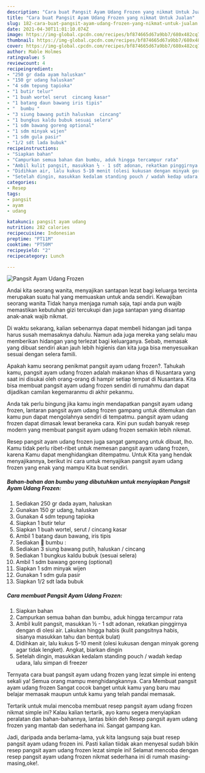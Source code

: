 ```yaml
---
description: "Cara buat Pangsit Ayam Udang Frozen yang nikmat Untuk Jualan"
title: "Cara buat Pangsit Ayam Udang Frozen yang nikmat Untuk Jualan"
slug: 182-cara-buat-pangsit-ayam-udang-frozen-yang-nikmat-untuk-jualan
date: 2021-04-30T11:01:10.074Z
image: https://img-global.cpcdn.com/recipes/bf874665d67a9bb7/680x482cq70/pangsit-ayam-udang-frozen-foto-resep-utama.jpg
thumbnail: https://img-global.cpcdn.com/recipes/bf874665d67a9bb7/680x482cq70/pangsit-ayam-udang-frozen-foto-resep-utama.jpg
cover: https://img-global.cpcdn.com/recipes/bf874665d67a9bb7/680x482cq70/pangsit-ayam-udang-frozen-foto-resep-utama.jpg
author: Mable Holmes
ratingvalue: 5
reviewcount: 4
recipeingredient:
- "250 gr dada ayam haluskan"
- "150 gr udang haluskan"
- "4 sdm tepung tapioka"
- "1 butir telur"
- "1 buah wortel serut  cincang kasar"
- "1 batang daun bawang iris tipis"
- "  bumbu "
- "3 siung bawang putih haluskan  cincang"
- "1 bungkus kaldu bubuk sesuai selera"
- "1 sdm bawang goreng optional"
- "1 sdm minyak wijen"
- "1 sdm gula pasir"
- "1/2 sdt lada bubuk"
recipeinstructions:
- "Siapkan bahan"
- "Campurkan semua bahan dan bumbu, aduk hingga tercampur rata"
- "Ambil kulit pangsit, masukkan ½ - 1 sdt adonan, rekatkan pinggirnya dengan di olesi air. Lakukan hingga habis (kulit pangsitnya habis, sisanya masukkan tahu dan bentuk bulat)"
- "Didihkan air, lalu kukus 5-10 menit (olesi kukusan dengan minyak goreng agar tidak lengket). Angkat, biarkan dingin"
- "Setelah dingin, masukkan kedalam standing pouch / wadah kedap udara, lalu simpan di freezer"
categories:
- Resep
tags:
- pangsit
- ayam
- udang

katakunci: pangsit ayam udang 
nutrition: 282 calories
recipecuisine: Indonesian
preptime: "PT11M"
cooktime: "PT50M"
recipeyield: "2"
recipecategory: Lunch

---
```



![Pangsit Ayam Udang Frozen](https://img-global.cpcdn.com/recipes/bf874665d67a9bb7/680x482cq70/pangsit-ayam-udang-frozen-foto-resep-utama.jpg)

Andai kita seorang wanita, menyajikan santapan lezat bagi keluarga tercinta merupakan suatu hal yang memuaskan untuk anda sendiri. Kewajiban seorang  wanita Tidak hanya menjaga rumah saja, tapi anda pun wajib memastikan kebutuhan gizi tercukupi dan juga santapan yang disantap anak-anak wajib nikmat.

Di waktu  sekarang, kalian sebenarnya dapat membeli hidangan jadi tanpa harus susah memasaknya dahulu. Namun ada juga mereka yang selalu mau memberikan hidangan yang terlezat bagi keluarganya. Sebab, memasak yang dibuat sendiri akan jauh lebih higienis dan kita juga bisa menyesuaikan sesuai dengan selera famili. 



Apakah kamu seorang penikmat pangsit ayam udang frozen?. Tahukah kamu, pangsit ayam udang frozen adalah makanan khas di Nusantara yang saat ini disukai oleh orang-orang di hampir setiap tempat di Nusantara. Kita bisa membuat pangsit ayam udang frozen sendiri di rumahmu dan dapat dijadikan camilan kegemaranmu di akhir pekanmu.

Anda tak perlu bingung jika kamu ingin mendapatkan pangsit ayam udang frozen, lantaran pangsit ayam udang frozen gampang untuk ditemukan dan kamu pun dapat mengolahnya sendiri di tempatmu. pangsit ayam udang frozen dapat dimasak lewat beraneka cara. Kini pun sudah banyak resep modern yang membuat pangsit ayam udang frozen semakin lebih nikmat.

Resep pangsit ayam udang frozen juga sangat gampang untuk dibuat, lho. Kamu tidak perlu ribet-ribet untuk memesan pangsit ayam udang frozen, karena Kamu dapat menghidangkan ditempatmu. Untuk Kita yang hendak menyajikannya, berikut ini cara untuk menyajikan pangsit ayam udang frozen yang enak yang mampu Kita buat sendiri.

<!--inarticleads1-->

##### Bahan-bahan dan bumbu yang dibutuhkan untuk menyiapkan Pangsit Ayam Udang Frozen:

1. Sediakan 250 gr dada ayam, haluskan
1. Gunakan 150 gr udang, haluskan
1. Gunakan 4 sdm tepung tapioka
1. Siapkan 1 butir telur
1. Siapkan 1 buah wortel, serut / cincang kasar
1. Ambil 1 batang daun bawang, iris tipis
1. Sediakan  🥥 bumbu :
1. Sediakan 3 siung bawang putih, haluskan / cincang
1. Sediakan 1 bungkus kaldu bubuk (sesuai selera)
1. Ambil 1 sdm bawang goreng (optional)
1. Siapkan 1 sdm minyak wijen
1. Gunakan 1 sdm gula pasir
1. Siapkan 1/2 sdt lada bubuk




<!--inarticleads2-->

##### Cara membuat Pangsit Ayam Udang Frozen:

1. Siapkan bahan
1. Campurkan semua bahan dan bumbu, aduk hingga tercampur rata
1. Ambil kulit pangsit, masukkan ½ - 1 sdt adonan, rekatkan pinggirnya dengan di olesi air. Lakukan hingga habis (kulit pangsitnya habis, sisanya masukkan tahu dan bentuk bulat)
1. Didihkan air, lalu kukus 5-10 menit (olesi kukusan dengan minyak goreng agar tidak lengket). Angkat, biarkan dingin
1. Setelah dingin, masukkan kedalam standing pouch / wadah kedap udara, lalu simpan di freezer




Ternyata cara buat pangsit ayam udang frozen yang lezat simple ini enteng sekali ya! Semua orang mampu menghidangkannya. Cara Membuat pangsit ayam udang frozen Sangat cocok banget untuk kamu yang baru mau belajar memasak maupun untuk kamu yang telah pandai memasak.

Tertarik untuk mulai mencoba membuat resep pangsit ayam udang frozen nikmat simple ini? Kalau kalian tertarik, ayo kamu segera menyiapkan peralatan dan bahan-bahannya, lantas bikin deh Resep pangsit ayam udang frozen yang mantab dan sederhana ini. Sangat gampang kan. 

Jadi, daripada anda berlama-lama, yuk kita langsung saja buat resep pangsit ayam udang frozen ini. Pasti kalian tiidak akan menyesal sudah bikin resep pangsit ayam udang frozen lezat simple ini! Selamat mencoba dengan resep pangsit ayam udang frozen nikmat sederhana ini di rumah masing-masing,oke!.

